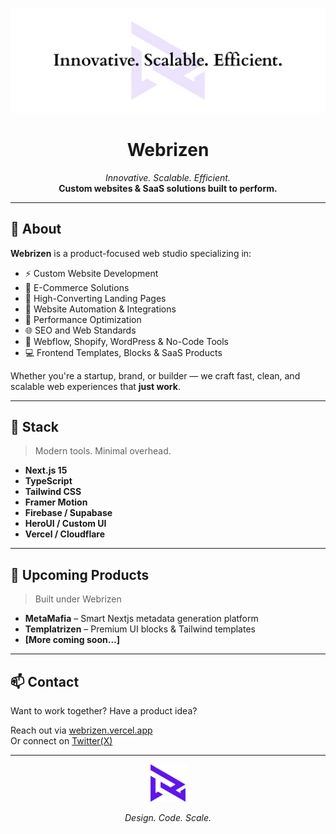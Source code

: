 <p align="center">
  <img src="./public/Innovative. Scalable. Efficient..png" alt="Webrizen Banner" />
</p>

<h1 align="center">Webrizen</h1>

<p align="center">
  <em>Innovative. Scalable. Efficient.</em><br />
  <strong>Custom websites & SaaS solutions built to perform.</strong>
</p>

---

## 🚀 About

**Webrizen** is a product-focused web studio specializing in:

- ⚡️ Custom Website Development  
- 🛒 E-Commerce Solutions  
- 🎯 High-Converting Landing Pages  
- 🔁 Website Automation & Integrations  
- 🚀 Performance Optimization  
- 🌐 SEO and Web Standards  
- 🧩 Webflow, Shopify, WordPress & No-Code Tools  
- 💻 Frontend Templates, Blocks & SaaS Products  

Whether you're a startup, brand, or builder — we craft fast, clean, and scalable web experiences that **just work**.

---

## 🧠 Stack

> Modern tools. Minimal overhead.

- **Next.js 15**
- **TypeScript**
- **Tailwind CSS**
- **Framer Motion**
- **Firebase / Supabase**
- **HeroUI / Custom UI**
- **Vercel / Cloudflare**

---

## 🧩 Upcoming Products

> Built under Webrizen

- **MetaMafia** – Smart Nextjs metadata generation platform  
- **Templatrizen** – Premium UI blocks & Tailwind templates  
- **[More coming soon...]**

---

## 📫 Contact

Want to work together? Have a product idea?

Reach out via [webrizen.vercel.app](https://webrizen.vercel.app)  
Or connect on [Twitter(X)](https://x.com/webrizen)

---

<p align="center">
  <img src="./src/assets/logo.png" alt="Webrizen Logo" width="60" />
</p>

<p align="center"><em>Design. Code. Scale.</em></p>
